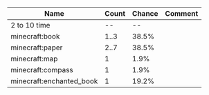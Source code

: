 | Name                     | Count | Chance | Comment |
| ------------------------ | ----- | ------ | ------- |
| 2 to 10 time             |    -- |     -- |         |
| minecraft:book           |  1..3 |  38.5% |         |
| minecraft:paper          |  2..7 |  38.5% |         |
| minecraft:map            |     1 |   1.9% |         |
| minecraft:compass        |     1 |   1.9% |         |
| minecraft:enchanted_book |     1 |  19.2% |         |